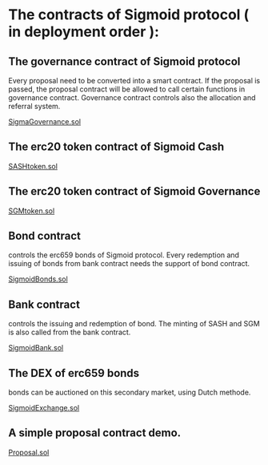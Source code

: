 
# The contracts of Sigmoid protocol ( in deployment order ):


## The governance contract of Sigmoid protocol
Every proposal need to be converted into a smart contract. If the proposal is passed, the proposal contract will be allowed to call certain functions in governance contract. Governance contract controls also the allocation and referral system.

[SigmaGovernance.sol](https://github.com/Sigmoid-Protocol/Sigmoid-main/blob/main/contracts/SigmaGovernance.sol)



## The erc20 token contract of Sigmoid Cash

[SASHtoken.sol](https://github.com/Sigmoid-Protocol/Sigmoid-main/blob/main/contracts/SASHtoken.sol)



## The erc20 token contract of Sigmoid Governance 

[SGMtoken.sol](https://github.com/Sigmoid-Protocol/Sigmoid-main/blob/main/contracts/SGMtoken.sol)



## Bond contract
controls the erc659 bonds of Sigmoid protocol. Every redemption and issuing of bonds from bank contract needs the support of bond contract. 

[SigmoidBonds.sol](https://github.com/Sigmoid-Protocol/Sigmoid-main/blob/main/contracts/SigmoidBonds.sol)



## Bank contract
controls the issuing and redemption of bond. The minting of SASH and SGM is also called from the bank contract.

[SigmoidBank.sol](https://github.com/Sigmoid-Protocol/Sigmoid-main/blob/main/contracts/SigmoidBank.sol)




## The DEX of erc659 bonds
bonds can be auctioned on this secondary market, using Dutch methode.

[SigmoidExchange.sol](https://github.com/Sigmoid-Protocol/Sigmoid-main/blob/main/contracts/SigmoidExchange.sol)




## A simple proposal contract demo.

[Proposal.sol](https://github.com/Sigmoid-Protocol/Sigmoid-main/blob/main/contracts/Proposal.sol)
